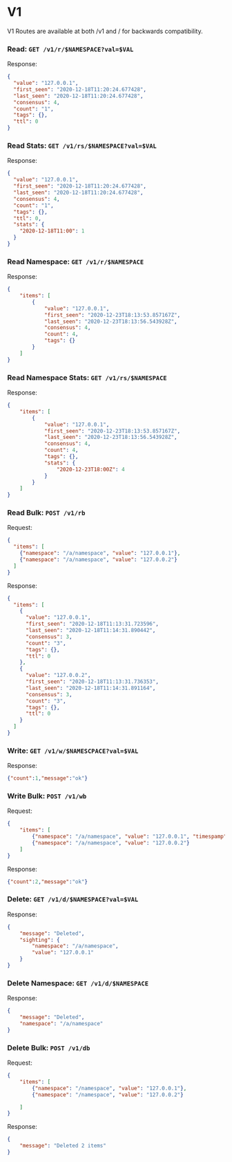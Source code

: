 # V1

V1 Routes are available at both /v1 and / for backwards compatibility.

### Read: `GET /v1/r/$NAMESPACE?val=$VAL`
Response:
```json
{
  "value": "127.0.0.1",
  "first_seen": "2020-12-18T11:20:24.677428",
  "last_seen": "2020-12-18T11:20:24.677428",
  "consensus": 4,
  "count": "1",
  "tags": {},
  "ttl": 0
}
```

### Read Stats: `GET /v1/rs/$NAMESPACE?val=$VAL`
Response:
```json
{
  "value": "127.0.0.1",
  "first_seen": "2020-12-18T11:20:24.677428",
  "last_seen": "2020-12-18T11:20:24.677428",
  "consensus": 4,
  "count": "1",
  "tags": {},
  "ttl": 0,
  "stats": {
    "2020-12-18T11:00": 1
  }
}
```

### Read Namespace: `GET /v1/r/$NAMESPACE`
Response:
```json
{
    "items": [
        {
            "value": "127.0.0.1",
            "first_seen": "2020-12-23T18:13:53.857167Z",
            "last_seen": "2020-12-23T18:13:56.543928Z",
            "consensus": 4,
            "count": 4,
            "tags": {}
        }
    ]
}
```

### Read Namespace Stats: `GET /v1/rs/$NAMESPACE`
Response:
```json
{
    "items": [
        {
            "value": "127.0.0.1",
            "first_seen": "2020-12-23T18:13:53.857167Z",
            "last_seen": "2020-12-23T18:13:56.543928Z",
            "consensus": 4,
            "count": 4,
            "tags": {},
            "stats": {
                "2020-12-23T18:00Z": 4
            }
        }
    ]
}
```

### Read Bulk: `POST /v1/rb`
Request:
```json
{
  "items": [
    {"namespace": "/a/namespace", "value": "127.0.0.1"},
    {"namespace": "/a/namespace", "value": "127.0.0.2"}
  ] 
}
```
Response:
```json
{
  "items": [
    {
      "value": "127.0.0.1",
      "first_seen": "2020-12-18T11:13:31.723596",
      "last_seen": "2020-12-18T11:14:31.890442",
      "consensus": 3,
      "count": "3",
      "tags": {},
      "ttl": 0
    },
    {
      "value": "127.0.0.2",
      "first_seen": "2020-12-18T11:13:31.736353",
      "last_seen": "2020-12-18T11:14:31.891164",
      "consensus": 3,
      "count": "3",
      "tags": {},
      "ttl": 0
    }
  ]
}
```

### Write: `GET /v1/w/$NAMESCPACE?val=$VAL`
Response:
```json
{"count":1,"message":"ok"}	
```

### Write Bulk: `POST /v1/wb`
Request:
```json
{
    "items": [
        {"namespace": "/a/namespace", "value": "127.0.0.1", "timespamp": 0},
        {"namespace": "/a/namespace", "value": "127.0.0.2"}
    ]
}
```
Response:
```json
{"count":2,"message":"ok"}
```

### Delete: `GET /v1/d/$NAMESPACE?val=$VAL`
Response:
```json
{
    "message": "Deleted",
    "sighting": {
        "namespace": "/a/namespace",
        "value": "127.0.0.1"
    }
}
```

### Delete Namespace: `GET /v1/d/$NAMESPACE`
Response:
```json
{
    "message": "Deleted",
    "namespace": "/a/namespace"
}
```

### Delete Bulk: `POST /v1/db`
Request:
```json
{
    "items": [
        {"namespace": "/namespace", "value": "127.0.0.1"},
        {"namespace": "/namespace", "value": "127.0.0.2"}

    ]
}
```
Response:
```json
{
    "message": "Deleted 2 items"
}
```